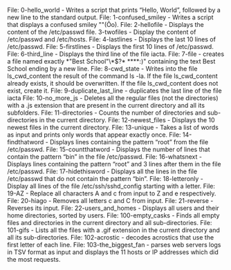 File: 0-hello_world - Writes a script that prints “Hello, World”, followed by a new line to the standard output.
File: 1-confused_smiley - Writes a script that displays a confused smiley  "\"(Ôo).
File: 2-hellofile - Displays the content of the /etc/passwd file.
3-twofiles - Display the content of /etc/passwd and /etc/hosts.
File: 4-lastlines - Displays the last 10 lines of /etc/passwd.
File: 5-firstlines - Displays the first 10 lines of /etc/passwd.
File: 6-third_line -  Displays the third line of the file iacta.
File: 7-file - creates a file named exactly \*\"Best School"\\\*$\?\* \*\*\*\*:)" containing the text Best School ending by a new line.
File: 8-cwd_state  - Writes into the file ls_cwd_content the result of the command ls -la. If the file ls_cwd_content already exists, it should be overwritten. If the file ls_cwd_content does not exist, create it.
File: 9-duplicate_last_line - duplicates the last line of the file iacta
File: 10-no_more_js - Deletes all the regular files (not the directories) with a .js extension that are present in the current directory and all its subfolders.
File: 11-directories - Counts the number of directories and sub-directories in the current directory.
File: 12-newest_files - Displays the 10 newest files in the current directory.
File: 13-unique - Takes a list of words as input and prints only words that appear exactly once.
File: 14-findthatword - Displays lines containing the pattern “root” from the file /etc/passwd.
File: 15-countthatword - Displays the number of lines that contain the pattern “bin” in the file /etc/passwd.
File: 16-whatsnext - Displays lines containing the pattern “root” and 3 lines after them in the file /etc/passwd.
File: 17-hidethisword - Displays all the lines in the file /etc/passwd that do not contain the pattern “bin”.
File: 18-letteronly - Display all lines of the file /etc/ssh/sshd_config starting with a letter.
File: 19-AZ - Replace all characters A and c from input to Z and e respectively.
File: 20-hiago -  Removes all letters c and C from input.
File: 21-reverse - Reverses its input.
File: 22-users_and_homes - Displays all users and their home directories, sorted by users.
File: 100-empty_casks - Finds all empty files and directories in the current directory and all sub-directories.
File: 101-gifs - Lists all the files with a .gif extension in the current directory and all its sub-directories.
File: 102-acrostic - decodes acrostics that use the first letter of each line.
File: 103-the_biggest_fan - parses web servers logs in TSV format as input and displays the 11 hosts or IP addresses which did the most requests.
